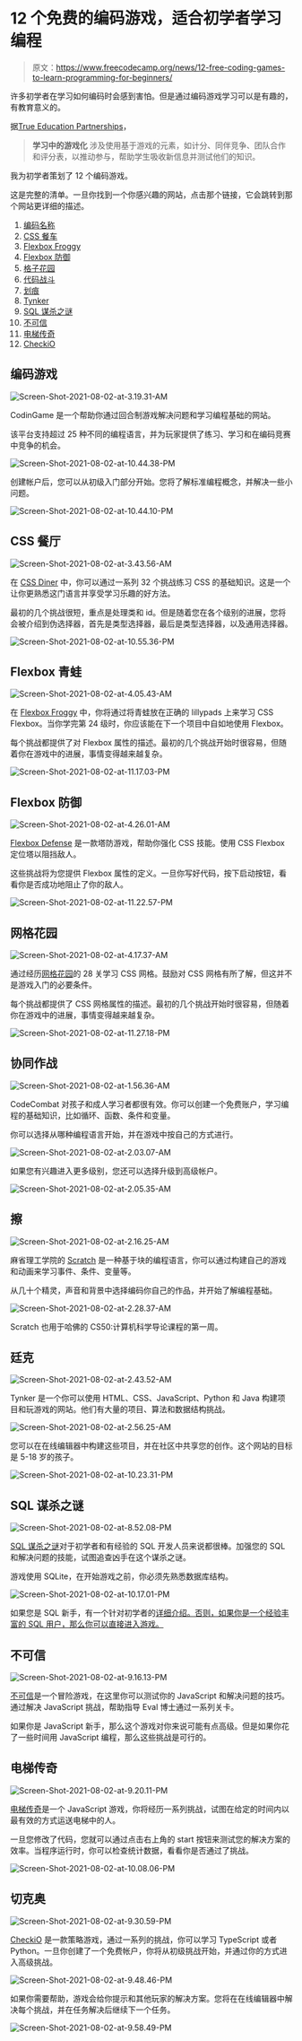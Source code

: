 # 12 个免费的编码游戏，适合初学者学习编程

> 原文：<https://www.freecodecamp.org/news/12-free-coding-games-to-learn-programming-for-beginners/>

许多初学者在学习如何编码时会感到害怕。但是通过编码游戏学习可以是有趣的，有教育意义的。

据[True Education Partnerships](https://www.trueeducationpartnerships.com/schools/gamification-in-education/)，

> ****学习中的游戏化**** 涉及使用基于游戏的元素，如计分、同伴竞争、团队合作和评分表，以推动参与，帮助学生吸收新信息并测试他们的知识。

我为初学者策划了 12 个编码游戏。

这是完整的清单。一旦你找到一个你感兴趣的网站，点击那个链接，它会跳转到那个网站更详细的描述。

1.  [编码名称](#codingame)
2.  [CSS 餐车](#css-diner)
3.  [Flexbox Froggy](#flexbox-froggy)
4.  [Flexbox 防御](#flexbox-defense)
5.  [格子花园](#grid-garden)
6.  [代码战斗](#codecombat)
7.  [划痕](#scratch)
8.  [Tynker](#tynker)
9.  [SQL 谋杀之谜](#sql-murder-mystery)
10.  [不可信](#untrusted)
11.  [电梯传奇](#elevator-saga)
12.  [CheckiO](#checkio)

## 编码游戏

![Screen-Shot-2021-08-02-at-3.19.31-AM](img/0488868f51821fe7f1b32ff6ff175626.png)

CodinGame 是一个帮助你通过回合制游戏解决问题和学习编程基础的网站。

该平台支持超过 25 种不同的编程语言，并为玩家提供了练习、学习和在编码竞赛中竞争的机会。

![Screen-Shot-2021-08-02-at-10.44.38-PM](img/ab1f1da6a80983cc19c2e1d66df5012a.png)

创建帐户后，您可以从初级入门部分开始。您将了解标准编程概念，并解决一些小问题。

![Screen-Shot-2021-08-02-at-10.44.10-PM](img/fd786a683f8e77074cad98078f4cd14a.png)

## CSS 餐厅

![Screen-Shot-2021-08-02-at-3.43.56-AM](img/baf1f909b7540e43b63868b0f45cb989.png)

在 [CSS Diner](https://flukeout.github.io/) 中，你可以通过一系列 32 个挑战练习 CSS 的基础知识。这是一个让你更熟悉这门语言并享受学习乐趣的好方法。

最初的几个挑战很短，重点是处理类和 id。但是随着您在各个级别的进展，您将会被介绍到伪选择器，首先是类型选择器，最后是类型选择器，以及通用选择器。

![Screen-Shot-2021-08-02-at-10.55.36-PM](img/008789fd4cfb6bf805423c78a848e50d.png)

## Flexbox 青蛙

![Screen-Shot-2021-08-02-at-4.05.43-AM](img/f361da537e25bba255716dd3ec851431.png)

在 [Flexbox Froggy](https://flexboxfroggy.com/) 中，你将通过将青蛙放在正确的 lillypads 上来学习 CSS Flexbox。当你学完第 24 级时，你应该能在下一个项目中自如地使用 Flexbox。

每个挑战都提供了对 Flexbox 属性的描述。最初的几个挑战开始时很容易，但随着你在游戏中的进展，事情变得越来越复杂。

![Screen-Shot-2021-08-02-at-11.17.03-PM](img/d1b3b4ac4e1b21076368e04956b77a62.png)

## Flexbox 防御

![Screen-Shot-2021-08-02-at-4.26.01-AM](img/2deab203200b05db6e96463904ad6243.png)

[Flexbox Defense](http://www.flexboxdefense.com/) 是一款塔防游戏，帮助你强化 CSS 技能。使用 CSS Flexbox 定位塔以阻挡敌人。

这些挑战将为您提供 Flexbox 属性的定义。一旦你写好代码，按下启动按钮，看看你是否成功地阻止了你的敌人。

![Screen-Shot-2021-08-02-at-11.22.57-PM](img/e3dce201684d49f1d6e3da70891aebe7.png)

## 网格花园

![Screen-Shot-2021-08-02-at-4.17.37-AM](img/186e13cc9b81d765b065876a2e1e1c03.png)

通过经历[网格花园](https://cssgridgarden.com/)的 28 关学习 CSS 网格。鼓励对 CSS 网格有所了解，但这并不是游戏入门的必要条件。

每个挑战都提供了 CSS 网格属性的描述。最初的几个挑战开始时很容易，但随着你在游戏中的进展，事情变得越来越复杂。

![Screen-Shot-2021-08-02-at-11.27.18-PM](img/fb8a583e40cc12ad780236a3bb6c80e4.png)

## 协同作战

![Screen-Shot-2021-08-02-at-1.56.36-AM](img/d80a5143c65fab57ad9e33dac191f225.png)

CodeCombat 对孩子和成人学习者都很有效。你可以创建一个免费账户，学习编程的基础知识，比如循环、函数、条件和变量。

你可以选择从哪种编程语言开始，并在游戏中按自己的方式进行。

![Screen-Shot-2021-08-02-at-2.03.07-AM](img/9da076832c7e5cb012e1c630f98788b9.png)

如果您有兴趣进入更多级别，您还可以选择升级到高级帐户。

![Screen-Shot-2021-08-02-at-2.05.35-AM](img/6ce101475413b7c80a5ede7aecc5e7d5.png)

## 擦

![Screen-Shot-2021-08-02-at-2.16.25-AM](img/d5a02ed42d15ff8a63b1c5b7e2b2011d.png)

麻省理工学院的 [Scratch](https://scratch.mit.edu/) 是一种基于块的编程语言，你可以通过构建自己的游戏和动画来学习事件、条件、变量等。

从几十个精灵，声音和背景中选择编码你自己的作品，并开始了解编程基础。

![Screen-Shot-2021-08-02-at-2.28.37-AM](img/752695eeff6359d9b3609bb4abd3beb9.png)

Scratch 也用于哈佛的 CS50:计算机科学导论课程的第一周。

## 廷克

![Screen-Shot-2021-08-02-at-2.43.52-AM](img/06b5684a77b133a6c96d075461e30f99.png)

Tynker 是一个你可以使用 HTML、CSS、JavaScript、Python 和 Java 构建项目和玩游戏的网站。他们有大量的项目、算法和数据结构挑战。

![Screen-Shot-2021-08-02-at-2.56.25-AM](img/cf438cd965ee10cb424b3b83dfd0ba30.png)

您可以在在线编辑器中构建这些项目，并在社区中共享您的创作。这个网站的目标是 5-18 岁的孩子。

![Screen-Shot-2021-08-02-at-10.23.31-PM](img/b38f5bdf86768211bb93ec810cbf8034.png)

## SQL 谋杀之谜

![Screen-Shot-2021-08-02-at-8.52.08-PM](img/28acc6c9717c798719c1eb8ad73d3758.png)

[SQL 谋杀之谜](https://mystery.knightlab.com/)对于初学者和有经验的 SQL 开发人员来说都很棒。加强您的 SQL 和解决问题的技能，试图追查凶手在这个谋杀之谜。

游戏使用 SQLite，在开始游戏之前，你必须先熟悉数据库结构。

![Screen-Shot-2021-08-02-at-10.17.01-PM](img/195a1beb80b4e99d866da8187b86da71.png)

如果您是 SQL 新手，有一个针对初学者的[详细介绍。否则，如果你是一个经验丰富的 SQL 用户，那么你可以直接进入游戏。](https://mystery.knightlab.com/walkthrough.html)

## 不可信

![Screen-Shot-2021-08-02-at-9.16.13-PM](img/3c8765972f20aabdb2d438bfff74a974.png)

[不可信](https://alexnisnevich.github.io/untrusted/)是一个冒险游戏，在这里你可以测试你的 JavaScript 和解决问题的技巧。通过解决 JavaScript 挑战，帮助指导 Eval 博士通过一系列关卡。

如果你是 JavaScript 新手，那么这个游戏对你来说可能有点高级。但是如果你花了一些时间用 JavaScript 编程，那么这些挑战是可行的。

## 电梯传奇

![Screen-Shot-2021-08-02-at-9.20.11-PM](img/9b056940a964f57cf3124c71bd231be5.png)

[电梯传奇](http://play.elevatorsaga.com/)是一个 JavaScript 游戏，你将经历一系列挑战，试图在给定的时间内以最有效的方式运送电梯中的人。

一旦您修改了代码，您就可以通过点击右上角的 start 按钮来测试您的解决方案的效率。当程序运行时，你可以检查统计数据，看看你是否通过了挑战。

![Screen-Shot-2021-08-02-at-10.08.06-PM](img/165eaefb679a8d882f9c74e5a56c372d.png)

## 切克奥

![Screen-Shot-2021-08-02-at-9.30.59-PM](img/adff4e1141001ef1915a31d89fa046af.png)

[CheckiO](https://checkio.org/) 是一款策略游戏，通过一系列的挑战，你可以学习 TypeScript 或者 Python。一旦你创建了一个免费帐户，你将从初级挑战开始，并通过你的方式进入高级挑战。

![Screen-Shot-2021-08-02-at-9.48.46-PM](img/f74755cca0b9c04e5a973c591ea51ccb.png)

如果你需要帮助，游戏会给你提示和其他玩家的解决方案。您将在在线编辑器中解决每个挑战，并在任务解决后继续下一个任务。

![Screen-Shot-2021-08-02-at-9.58.49-PM](img/625ffa02fdff74ab165afc29070b226b.png)
